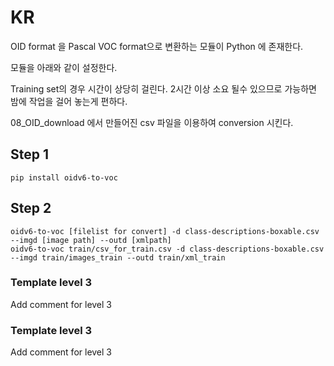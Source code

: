 # KR

OID format 을 Pascal VOC format으로 변환하는 모듈이 Python 에 존재한다.

모듈을 아래와 같이 설정한다.

Training set의 경우 시간이 상당히 걸린다. 2시간 이상 소요 될수 있으므로 가능하면 밤에 작업을 걸어 놓는게 편하다.

08_OID_download 에서 만들어진 csv 파일을 이용하여 conversion 시킨다.

## Step 1

    pip install oidv6-to-voc


## Step 2

    oidv6-to-voc [filelist for convert] -d class-descriptions-boxable.csv --imgd [image path] --outd [xmlpath]
    oidv6-to-voc train/csv_for_train.csv -d class-descriptions-boxable.csv --imgd train/images_train --outd train/xml_train



### Template level 3

Add comment for level 3


### Template level 3

Add comment for level 3


